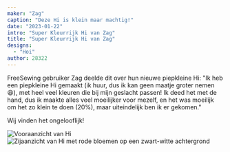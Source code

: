 ```yaml
---
maker: "Zag"
caption: "Deze Hi is klein maar machtig!"
date: "2023-01-22"
intro: "Super Kleurrijk Hi van Zag"
title: "Super Kleurrijk Hi van Zag"
designs:
  - "Hoi"
author: 28322
---
```


FreeSewing gebruiker Zag deelde dit over hun nieuwe piepkleine Hi: "Ik heb een piepkleine Hi gemaakt (ik huur, dus ik kan geen maatje groter nemen 😆), met heel veel kleuren die bij mijn geslacht passen! Ik deed het met de hand, dus ik maakte alles veel moeilijker voor mezelf, en het was moeilijk om het zo klein te doen (20%), maar uiteindelijk ben ik er gekomen."

Wij vinden het ongelooflijk!

![Vooraanzicht van Hi](https://posts.freesewing.org/uploads/FS_Zag_Hi_2_d83840d09e.jpeg) ![Zijaanzicht van Hi met rode bloemen op een zwart-witte achtergrond](https://posts.freesewing.org/uploads/FS_Zag_Hi_3_26590c1192.jpeg)

